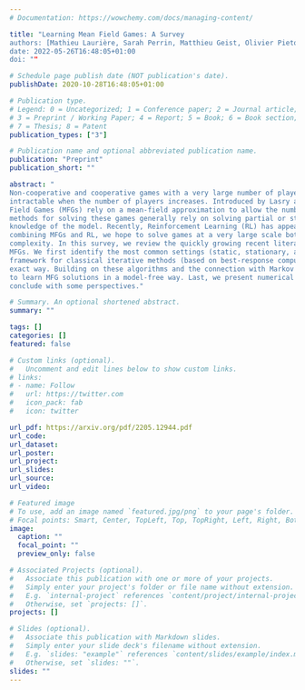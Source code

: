```yaml
---
# Documentation: https://wowchemy.com/docs/managing-content/

title: "Learning Mean Field Games: A Survey
authors: [Mathieu Laurière, Sarah Perrin, Matthieu Geist, Olivier Pietquin]
date: 2022-05-26T16:48:05+01:00
doi: ""

# Schedule page publish date (NOT publication's date).
publishDate: 2020-10-28T16:48:05+01:00

# Publication type.
# Legend: 0 = Uncategorized; 1 = Conference paper; 2 = Journal article;
# 3 = Preprint / Working Paper; 4 = Report; 5 = Book; 6 = Book section;
# 7 = Thesis; 8 = Patent
publication_types: ["3"]

# Publication name and optional abbreviated publication name.
publication: "Preprint"
publication_short: ""

abstract: "
Non-cooperative and cooperative games with a very large number of players have many applications but remain generally
intractable when the number of players increases. Introduced by Lasry and Lions, and Huang, Caines and Malhamé, Mean 
Field Games (MFGs) rely on a mean-field approximation to allow the number of players to grow to infinity. Traditional 
methods for solving these games generally rely on solving partial or stochastic differential equations with a full 
knowledge of the model. Recently, Reinforcement Learning (RL) has appeared promising to solve complex problems. By 
combining MFGs and RL, we hope to solve games at a very large scale both in terms of population size and environment 
complexity. In this survey, we review the quickly growing recent literature on RL methods to learn Nash equilibria in 
MFGs. We first identify the most common settings (static, stationary, and evolutive). We then present a general 
framework for classical iterative methods (based on best-response computation or policy evaluation) to solve MFGs in an 
exact way. Building on these algorithms and the connection with Markov Decision Processes, we explain how RL can be used 
to learn MFG solutions in a model-free way. Last, we present numerical illustrations on a benchmark problem, and 
conclude with some perspectives."

# Summary. An optional shortened abstract.
summary: ""

tags: []
categories: []
featured: false

# Custom links (optional).
#   Uncomment and edit lines below to show custom links.
# links:
# - name: Follow
#   url: https://twitter.com
#   icon_pack: fab
#   icon: twitter

url_pdf: https://arxiv.org/pdf/2205.12944.pdf
url_code:
url_dataset:
url_poster:
url_project:
url_slides:
url_source:
url_video:

# Featured image
# To use, add an image named `featured.jpg/png` to your page's folder. 
# Focal points: Smart, Center, TopLeft, Top, TopRight, Left, Right, BottomLeft, Bottom, BottomRight.
image:
  caption: ""
  focal_point: ""
  preview_only: false

# Associated Projects (optional).
#   Associate this publication with one or more of your projects.
#   Simply enter your project's folder or file name without extension.
#   E.g. `internal-project` references `content/project/internal-project/index.md`.
#   Otherwise, set `projects: []`.
projects: []

# Slides (optional).
#   Associate this publication with Markdown slides.
#   Simply enter your slide deck's filename without extension.
#   E.g. `slides: "example"` references `content/slides/example/index.md`.
#   Otherwise, set `slides: ""`.
slides: ""
---
```

